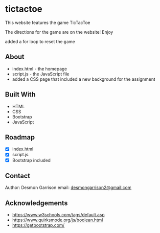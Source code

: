 # tictactoe

This website features the game TicTacToe

The directions for the game are on the website! Enjoy

added a for loop to reset the game

## About

- index.html - the homepage
- script.js - the JavaScript file
- added a CSS page that included a new background for the assignment

## Built With

- HTML
- CSS
- Bootstrap
- JavaScript

## Roadmap

- [x] index.html
- [x] script.js
- [x] Bootstrap included

## Contact

Author: Desmon Garrison email: desmongarrison2@gmail.com

## Acknowledgements

- https://www.w3schools.com/tags/default.asp
- https://www.quirksmode.org/js/boolean.html
- https://getbootstrap.com/

